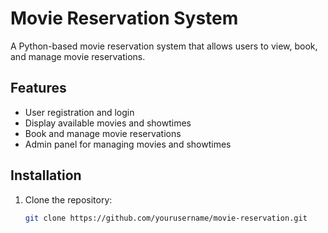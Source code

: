 # Movie Reservation System

A Python-based movie reservation system that allows users to view, book, and manage movie reservations.

## Features
- User registration and login
- Display available movies and showtimes
- Book and manage movie reservations
- Admin panel for managing movies and showtimes

## Installation

1. Clone the repository:
   ```sh
   git clone https://github.com/yourusername/movie-reservation.git
